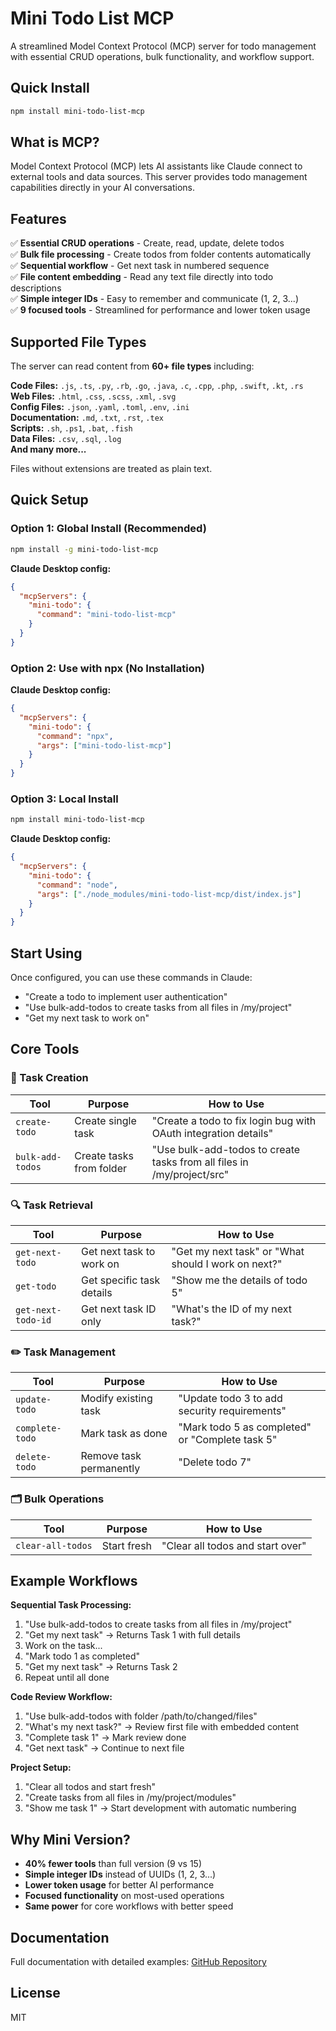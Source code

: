 # Mini Todo List MCP

A streamlined Model Context Protocol (MCP) server for todo management with essential CRUD operations, bulk functionality, and workflow support.

## Quick Install

```bash
npm install mini-todo-list-mcp
```

## What is MCP?

Model Context Protocol (MCP) lets AI assistants like Claude connect to external tools and data sources. This server provides todo management capabilities directly in your AI conversations.

## Features

✅ **Essential CRUD operations** - Create, read, update, delete todos  
✅ **Bulk file processing** - Create todos from folder contents automatically  
✅ **Sequential workflow** - Get next task in numbered sequence  
✅ **File content embedding** - Read any text file directly into todo descriptions  
✅ **Simple integer IDs** - Easy to remember and communicate (1, 2, 3...)  
✅ **9 focused tools** - Streamlined for performance and lower token usage

## Supported File Types

The server can read content from **60+ file types** including:

**Code Files:** `.js`, `.ts`, `.py`, `.rb`, `.go`, `.java`, `.c`, `.cpp`, `.php`, `.swift`, `.kt`, `.rs`  
**Web Files:** `.html`, `.css`, `.scss`, `.xml`, `.svg`  
**Config Files:** `.json`, `.yaml`, `.toml`, `.env`, `.ini`  
**Documentation:** `.md`, `.txt`, `.rst`, `.tex`  
**Scripts:** `.sh`, `.ps1`, `.bat`, `.fish`  
**Data Files:** `.csv`, `.sql`, `.log`  
**And many more...**

Files without extensions are treated as plain text.

## Quick Setup

### Option 1: Global Install (Recommended)
```bash
npm install -g mini-todo-list-mcp
```

**Claude Desktop config:**
```json
{
  "mcpServers": {
    "mini-todo": {
      "command": "mini-todo-list-mcp"
    }
  }
}
```

### Option 2: Use with npx (No Installation)
**Claude Desktop config:**
```json
{
  "mcpServers": {
    "mini-todo": {
      "command": "npx",
      "args": ["mini-todo-list-mcp"]
    }
  }
}
```

### Option 3: Local Install
```bash
npm install mini-todo-list-mcp
```

**Claude Desktop config:**
```json
{
  "mcpServers": {
    "mini-todo": {
      "command": "node",
      "args": ["./node_modules/mini-todo-list-mcp/dist/index.js"]
    }
  }
}
```

## Start Using

Once configured, you can use these commands in Claude:
- "Create a todo to implement user authentication"
- "Use bulk-add-todos to create tasks from all files in /my/project"
- "Get my next task to work on"

## Core Tools

### 📝 Task Creation
| Tool | Purpose | How to Use |
|------|---------|------------|
| `create-todo` | Create single task | "Create a todo to fix login bug with OAuth integration details" |
| `bulk-add-todos` | Create tasks from folder | "Use bulk-add-todos to create tasks from all files in /my/project/src" |

### 🔍 Task Retrieval  
| Tool | Purpose | How to Use |
|------|---------|------------|
| `get-next-todo` | Get next task to work on | "Get my next task" or "What should I work on next?" |
| `get-todo` | Get specific task details | "Show me the details of todo 5" |
| `get-next-todo-id` | Get next task ID only | "What's the ID of my next task?" |

### ✏️ Task Management
| Tool | Purpose | How to Use |
|------|---------|------------|
| `update-todo` | Modify existing task | "Update todo 3 to add security requirements" |
| `complete-todo` | Mark task as done | "Mark todo 5 as completed" or "Complete task 5" |
| `delete-todo` | Remove task permanently | "Delete todo 7" |

### 🗂️ Bulk Operations
| Tool | Purpose | How to Use |
|------|---------|------------|
| `clear-all-todos` | Start fresh | "Clear all todos and start over" |

## Example Workflows

**Sequential Task Processing:**
1. "Use bulk-add-todos to create tasks from all files in /my/project"
2. "Get my next task" → Returns Task 1 with full details
3. Work on the task...
4. "Mark todo 1 as completed" 
5. "Get my next task" → Returns Task 2
6. Repeat until all done

**Code Review Workflow:**
1. "Use bulk-add-todos with folder /path/to/changed/files"
2. "What's my next task?" → Review first file with embedded content
3. "Complete task 1" → Mark review done
4. "Get next task" → Continue to next file

**Project Setup:**
1. "Clear all todos and start fresh"
2. "Create tasks from all files in /my/project/modules" 
3. "Show me task 1" → Start development with automatic numbering

## Why Mini Version?

- **40% fewer tools** than full version (9 vs 15)
- **Simple integer IDs** instead of UUIDs (1, 2, 3...)
- **Lower token usage** for better AI performance  
- **Focused functionality** on most-used operations
- **Same power** for core workflows with better speed

## Documentation

Full documentation with detailed examples: [GitHub Repository](https://github.com/ChrisColeTech/mini-todo-list-mcp)

## License

MIT